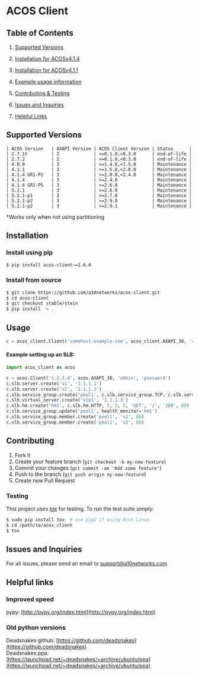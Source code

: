 # ACOS Client

## Table of Contents
1. [Supported Versions](#Supported-Versions)

2. [Installation for ACOSv4.1.4](#Installation-ACOSv4.1.4)

3. [Installation for ACOSv4.1.1](#Installation-ACOSv4.1.1)

4. [Example usage information](#Usage)

5. [Contributing & Testing](#Contributing)

6. [Issues and Inquiries](#Issues-and-Inquiries)

7. [Helpful Links](#Helpful-links)


## Supported Versions

```
| ACOS Version   | AXAPI Version | ACOS Client Version | Status      |
| 2.7.1†         | 2             | >=0.1.0,<0.3.0      | end-of-life |
| 2.7.2          | 2             | >=0.1.0,<0.3.0      | end-of-life |
| 4.0.0          | 3             | >=1.4.6,<1.5.0      | Maintenance |
| 4.1.1          | 3             | >=1.5.0,<2.0.0      | Maintenance |
| 4.1.4 GR1-P2   | 3             | >=2.0.0,<2.4.0      | Maintenance |
| 4.1.4          | 3             | >=2.4.0             | Maintenance |
| 4.1.4 GR1-P5   | 3             | >=2.6.0             | Maintenance |
| 5.2.1          | 3             | >=2.6.0             | Maintenance |
| 5.2.1-p1       | 3             | >=2.7.0             | Maintenance |
| 5.2.1-p2       | 3             | >=2.9.0             | Maintenance |
| 5.2.1-p2       | 3             | >=2.9.1             | Maintenance |
```

†Works only when not using partitioning

## Installation

### Install using pip

```sh
$ pip install acos-client>=2.6.0
```

### Install from source

```sh
$ git clone https://github.com/a10networks/acos-client.git
$ cd acos-client
$ git checkout stable/stein
$ pip install -e . 
```

## Usage

```python
c = acos_client.Client('somehost.example.com', acos_client.AXAPI_30, 'admin', 'password')
```

#### Example setting up an SLB:

```python
import acos_client as acos

c = acos.Client('1.2.3.4', acos.AXAPI_30, 'admin', 'password')
c.slb.server.create('s1', '1.1.1.1')
c.slb.server.create('s2', '1.1.1.2')
c.slb.service_group.create('pool1', c.slb.service_group.TCP, c.slb.service_group.ROUND_ROBIN)
c.slb.virtual_server.create('vip1', '1.1.1.3')
c.slb.hm.create('hm1', c.slb.hm.HTTP, 5, 5, 5, 'GET', '/', '200', 80)
c.slb.service_group.update('pool1', health_monitor='hm1')
c.slb.service_group.member.create('pool1', 's1', 80)
c.slb.service_group.member.create('pool1', 's2', 80)
```

## Contributing

1. Fork it
2. Create your feature branch (`git checkout -b my-new-feature`)
3. Commit your changes (`git commit -am 'Add some feature'`)
4. Push to the branch (`git push origin my-new-feature`)
5. Create new Pull Request

### Testing

This project uses [tox](https://pypi.python.org/pypi/tox) for testing. To run
the test suite simply:

```sh
$ sudo pip install tox  # use pip2 if using Arch Linux
$ cd /path/to/acos_client
$ tox
```

## Issues and Inquiries
For all issues, please send an email to support@a10networks.com 


## Helpful links

### Improved speed
pypy: [http://pypy.org/index.html](http://pypy.org/index.html)

### Old python versions
Deadsnakes github: [https://github.com/deadsnakes](https://github.com/deadsnakes)  
Deadsnakes ppa: [https://launchpad.net/~deadsnakes/+archive/ubuntu/ppa](https://launchpad.net/~deadsnakes/+archive/ubuntu/ppa)
